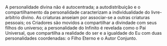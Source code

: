 ﻿A personalidade divina não é autocentrada; a autodistribuição e o compartilhamento da personalidade caracterizam a individualidade do livre-arbítrio  divino. As criaturas anseiam por associar-se a outras criaturas pessoais; os Criadores são movidos a compartilhar a divindade com seus filhos do universo; a personalidade do Infinito é revelada como o Pai Universal, que compartilha a realidade do ser e a igualdade do Eu com duas personalidades coordenadas: o Filho Eterno e o Autor Conjunto.